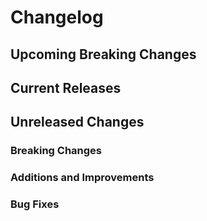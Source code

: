 # Changelog

## Upcoming Breaking Changes

## Current Releases

## Unreleased Changes

### Breaking Changes

### Additions and Improvements

### Bug Fixes
